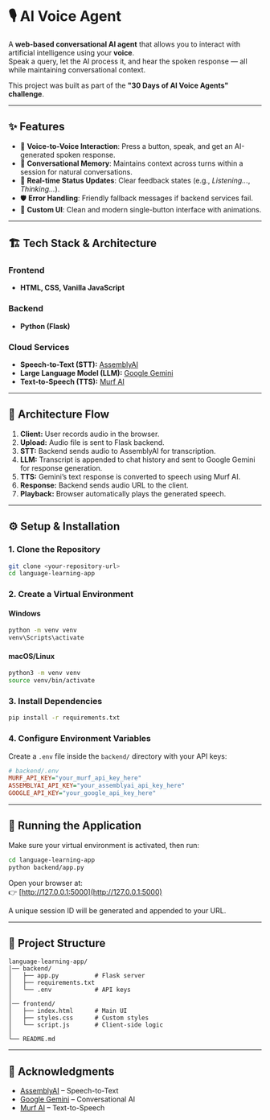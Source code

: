 # 🎙️ AI Voice Agent

A **web-based conversational AI agent** that allows you to interact with artificial intelligence using your **voice**.  
Speak a query, let the AI process it, and hear the spoken response — all while maintaining conversational context.

This project was built as part of the **"30 Days of AI Voice Agents" challenge**.

---

## ✨ Features
- 🎤 **Voice-to-Voice Interaction**: Press a button, speak, and get an AI-generated spoken response.
- 🧠 **Conversational Memory**: Maintains context across turns within a session for natural conversations.
- 🔄 **Real-time Status Updates**: Clear feedback states (e.g., *Listening...*, *Thinking...*).
- 🛡️ **Error Handling**: Friendly fallback messages if backend services fail.
- 🎨 **Custom UI**: Clean and modern single-button interface with animations.

---

## 🏗️ Tech Stack & Architecture

### Frontend
- **HTML, CSS, Vanilla JavaScript**

### Backend
- **Python (Flask)**

### Cloud Services
- **Speech-to-Text (STT):** [AssemblyAI](https://www.assemblyai.com/)  
- **Large Language Model (LLM):** [Google Gemini](https://ai.google.dev/)  
- **Text-to-Speech (TTS):** [Murf AI](https://murf.ai/)  

---

## 🔄 Architecture Flow
1. **Client:** User records audio in the browser.  
2. **Upload:** Audio file is sent to Flask backend.  
3. **STT:** Backend sends audio to AssemblyAI for transcription.  
4. **LLM:** Transcript is appended to chat history and sent to Google Gemini for response generation.  
5. **TTS:** Gemini’s text response is converted to speech using Murf AI.  
6. **Response:** Backend sends audio URL to the client.  
7. **Playback:** Browser automatically plays the generated speech.  

---

## ⚙️ Setup & Installation

### 1. Clone the Repository
```bash
git clone <your-repository-url>
cd language-learning-app
```

### 2. Create a Virtual Environment

#### Windows
```bash
python -m venv venv
venv\Scripts\activate
```

#### macOS/Linux
```bash
python3 -m venv venv
source venv/bin/activate
```

### 3. Install Dependencies
```bash
pip install -r requirements.txt
```

### 4. Configure Environment Variables
Create a `.env` file inside the `backend/` directory with your API keys:

```ini
# backend/.env
MURF_API_KEY="your_murf_api_key_here"
ASSEMBLYAI_API_KEY="your_assemblyai_api_key_here"
GOOGLE_API_KEY="your_google_api_key_here"
```

---

## 🚀 Running the Application
Make sure your virtual environment is activated, then run:

```bash
cd language-learning-app
python backend/app.py
```

Open your browser at:  
👉 [http://127.0.0.1:5000](http://127.0.0.1:5000)

A unique session ID will be generated and appended to your URL.

---

## 📂 Project Structure
```
language-learning-app/
│── backend/
│   ├── app.py          # Flask server
│   ├── requirements.txt
│   └── .env            # API keys
│
│── frontend/
│   ├── index.html      # Main UI
│   ├── styles.css      # Custom styles
│   └── script.js       # Client-side logic
│
└── README.md
```

---

## 🙌 Acknowledgments
* [AssemblyAI](https://www.assemblyai.com/) – Speech-to-Text  
* [Google Gemini](https://ai.google.dev/) – Conversational AI  
* [Murf AI](https://murf.ai/) – Text-to-Speech  
